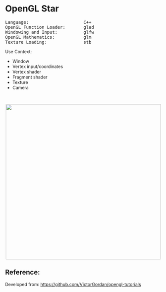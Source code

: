 # OpenGL Star

<pre>
Language:                     C++
OpenGL Function Loader:       glad
Windowing and Input:          glfw
OpenGL Mathematics:           glm
Texture Loading:              stb
</pre>

Use Context:
+ Window
+ Vertex input/coordinates
+ Vertex shader
+ Fragment shader
+ Texture
+ Camera

<br>
<p align="center">  
<img src="https://user-images.githubusercontent.com/74507096/200998456-014d84a1-8439-4792-b2f0-fc88d7f2a352.gif" width=500> 

<br>

Reference:
--
Developed from: https://github.com/VictorGordan/opengl-tutorials

